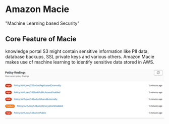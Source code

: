 # Amazon Macie
"Machine Learning based Security"

## Core Feature of Macie
knowledge portal
S3 might contain sensitive information like PII data, database backups, SSL private keys and
various others.
Amazon Macie makes use of machine learning to identify sensitive data stored in AWS.

<div align="center">
<img src="images/image1.png" alt="IAM Policies" width="600">
</div>